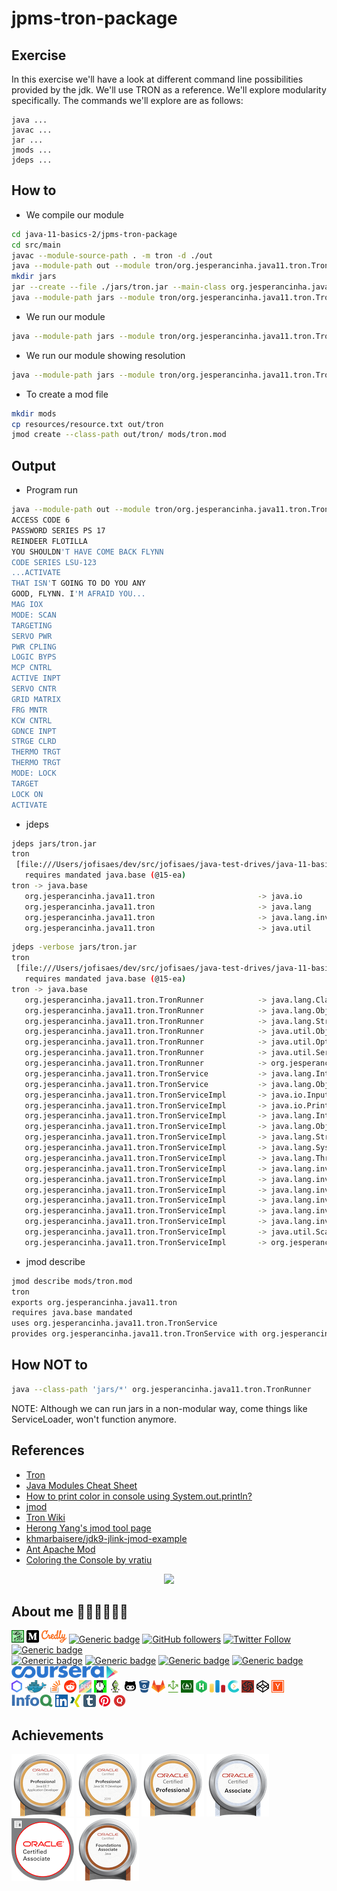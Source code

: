 # jpms-tron-package

## Exercise

In this exercise we'll have a look at different command line possibilities provided by the jdk. We'll use TRON as a reference. We'll explore modularity specifically. The commands we'll explore are as follows:

```mysql based
java ...
javac ...
jar ...
jmods ...
jdeps ...
```

## How to

-   We compile our module

```bash
cd java-11-basics-2/jpms-tron-package
cd src/main
javac --module-source-path . -m tron -d ./out
java --module-path out --module tron/org.jesperancinha.java11.tron.TronRunner
mkdir jars
jar --create --file ./jars/tron.jar --main-class org.jesperancinha.java11.tron.TronRunner -C ./out/tron .
java --module-path jars --module tron/org.jesperancinha.java11.tron.TronRunner
```

-   We run our module

```bash
java --module-path jars --module tron/org.jesperancinha.java11.tron.TronRunner
```

-   We run our module showing resolution

```bash
java --module-path jars --module tron/org.jesperancinha.java11.tron.TronRunner --show-module-resolution
```

-   To create a mod file

```bash
mkdir mods
cp resources/resource.txt out/tron
jmod create --class-path out/tron/ mods/tron.mod
```

## Output

-   Program run

```bash
java --module-path out --module tron/org.jesperancinha.java11.tron.TronRunner
ACCESS CODE 6
PASSWORD SERIES PS 17
REINDEER FLOTILLA
YOU SHOULDN'T HAVE COME BACK FLYNN
CODE SERIES LSU-123
...ACTIVATE
THAT ISN'T GOING TO DO YOU ANY
GOOD, FLYNN. I'M AFRAID YOU...
MAG IOX
MODE: SCAN
TARGETING
SERVO PWR
PWR CPLING
LOGIC BYPS
MCP CNTRL
ACTIVE INPT
SERVO CNTR
GRID MATRIX
FRG MNTR
KCW CNTRL
GDNCE INPT
STRGE CLRD
THERMO TRGT
THERMO TRGT
MODE: LOCK
TARGET
LOCK ON
ACTIVATE
```

-   jdeps

```bash
jdeps jars/tron.jar 
tron
 [file:///Users/jofisaes/dev/src/jofisaes/java-test-drives/java-11-basics-2/jpms-tron-package/src/main/jars/tron.jar]
   requires mandated java.base (@15-ea)
tron -> java.base
   org.jesperancinha.java11.tron                       -> java.io                                            java.base
   org.jesperancinha.java11.tron                       -> java.lang                                          java.base
   org.jesperancinha.java11.tron                       -> java.lang.invoke                                   java.base
   org.jesperancinha.java11.tron                       -> java.util                                          java.base
```

```bash
jdeps -verbose jars/tron.jar
tron
 [file:///Users/jofisaes/dev/src/jofisaes/java-test-drives/java-11-basics-2/jpms-tron-package/src/main/jars/tron.jar]
   requires mandated java.base (@15-ea)
tron -> java.base
   org.jesperancinha.java11.tron.TronRunner            -> java.lang.Class                                    java.base
   org.jesperancinha.java11.tron.TronRunner            -> java.lang.Object                                   java.base
   org.jesperancinha.java11.tron.TronRunner            -> java.lang.String                                   java.base
   org.jesperancinha.java11.tron.TronRunner            -> java.util.Objects                                  java.base
   org.jesperancinha.java11.tron.TronRunner            -> java.util.Optional                                 java.base
   org.jesperancinha.java11.tron.TronRunner            -> java.util.ServiceLoader                            java.base
   org.jesperancinha.java11.tron.TronRunner            -> org.jesperancinha.java11.tron.TronService           tron
   org.jesperancinha.java11.tron.TronService           -> java.lang.InterruptedException                     java.base
   org.jesperancinha.java11.tron.TronService           -> java.lang.Object                                   java.base
   org.jesperancinha.java11.tron.TronServiceImpl       -> java.io.InputStream                                java.base
   org.jesperancinha.java11.tron.TronServiceImpl       -> java.io.PrintStream                                java.base
   org.jesperancinha.java11.tron.TronServiceImpl       -> java.lang.InterruptedException                     java.base
   org.jesperancinha.java11.tron.TronServiceImpl       -> java.lang.Object                                   java.base
   org.jesperancinha.java11.tron.TronServiceImpl       -> java.lang.String                                   java.base
   org.jesperancinha.java11.tron.TronServiceImpl       -> java.lang.System                                   java.base
   org.jesperancinha.java11.tron.TronServiceImpl       -> java.lang.Thread                                   java.base
   org.jesperancinha.java11.tron.TronServiceImpl       -> java.lang.invoke.CallSite                          java.base
   org.jesperancinha.java11.tron.TronServiceImpl       -> java.lang.invoke.LambdaMetafactory                 java.base
   org.jesperancinha.java11.tron.TronServiceImpl       -> java.lang.invoke.MethodHandle                      java.base
   org.jesperancinha.java11.tron.TronServiceImpl       -> java.lang.invoke.MethodHandles                     java.base
   org.jesperancinha.java11.tron.TronServiceImpl       -> java.lang.invoke.MethodHandles$Lookup              java.base
   org.jesperancinha.java11.tron.TronServiceImpl       -> java.lang.invoke.MethodType                        java.base
   org.jesperancinha.java11.tron.TronServiceImpl       -> java.util.Scanner                                  java.base
   org.jesperancinha.java11.tron.TronServiceImpl       -> org.jesperancinha.java11.tron.TronService           tron
```

-   jmod describe

```bash
jmod describe mods/tron.mod 
tron
exports org.jesperancinha.java11.tron
requires java.base mandated
uses org.jesperancinha.java11.tron.TronService
provides org.jesperancinha.java11.tron.TronService with org.jesperancinha.java11.tron.TronServiceImpl
```

## How NOT to

```bash
java --class-path 'jars/*' org.jesperancinha.java11.tron.TronRunner
```

NOTE: Although we can run jars in a non-modular way, come things like ServiceLoader, won't function anymore.

## References

-   [Tron](https://www.imdb.com/title/tt0084827/)
-   [Java Modules Cheat Sheet](https://nipafx.dev/build-modules/)
-   [How to print color in console using System.out.println?](https://stackoverflow.com/questions/5762491/how-to-print-color-in-console-using-system-out-println)
-   [jmod](https://docs.oracle.com/javase/9/tools/jmod.htm)
-   [Tron Wiki](https://en.wikipedia.org/wiki/Tron)
-   [Herong Yang's jmod tool page](http://www.herongyang.com/Java-Tools/jmod-The-JMOD-File-Tool.html)
-   [khmarbaisere/jdk9-jlink-jmod-example](https://github.com/khmarbaise/jdk9-jlink-jmod-example/blob/master/jmod-create.sh)
-   [Ant Apache Mod](https://ant.apache.org/manual/Tasks/jmod.html)
-   [Coloring the Console by vratiu](https://gist.github.com/vratiu/9780109)

<div align="center">
      <a href="https://www.youtube.com/watch?v=fFgayA0YAfk">
         <img 
              src="https://img.youtube.com/vi/fFgayA0YAfk/0.jpg" 
              style="width:10%;">
      </a>
</div>

## About me 👨🏽‍💻🚀🏳️‍🌈

[![alt text](https://raw.githubusercontent.com/jesperancinha/project-signer/master/project-signer-templates/icons-20/JEOrgLogo-20.png "João Esperancinha Homepage")](http://joaofilipesabinoesperancinha.nl)
[![alt text](https://raw.githubusercontent.com/jesperancinha/project-signer/master/project-signer-templates/icons-20/medium-20.png "Medium")](https://medium.com/@jofisaes)
[![alt text](https://raw.githubusercontent.com/jesperancinha/project-signer/master/project-signer-templates/icons-20/credly-20.png "Credly")](https://www.credly.com/users/joao-esperancinha)
[![Generic badge](https://img.shields.io/static/v1.svg?label=Homepage&message=joaofilipesabinoesperancinha.nl&color=6495ED "João Esperancinha Homepage")](https://joaofilipesabinoesperancinha.nl/)
[![GitHub followers](https://img.shields.io/github/followers/jesperancinha.svg?label=jesperancinha&style=social "GitHub")](https://github.com/jesperancinha)
[![Twitter Follow](https://img.shields.io/twitter/follow/joaofse?label=João%20Esperancinha&style=social "Twitter")](https://twitter.com/joaofse)
[![Generic badge](https://img.shields.io/static/v1.svg?label=GitHub&message=JEsperancinhaOrg&color=yellow "jesperancinha.org dependencies")](https://github.com/JEsperancinhaOrg)   
[![Generic badge](https://img.shields.io/static/v1.svg?label=Articles&message=Across%20The%20Web&color=purple)](https://github.com/jesperancinha/project-signer/blob/master/project-signer-templates/Articles.md)
[![Generic badge](https://img.shields.io/static/v1.svg?label=Webapp&message=Image%20Train%20Filters&color=6495ED)](http://itf.joaofilipesabinoesperancinha.nl/)
[![Generic badge](https://img.shields.io/static/v1.svg?label=All%20Badges&message=Badges&color=red "All badges")](https://joaofilipesabinoesperancinha.nl/badges)
[![Generic badge](https://img.shields.io/static/v1.svg?label=Status&message=Project%20Status&color=red "Project statuses")](https://github.com/jesperancinha/project-signer/blob/master/project-signer-templates/Status.md)
[![alt text](https://raw.githubusercontent.com/jesperancinha/project-signer/master/project-signer-templates/icons-20/coursera-20.png "Coursera")](https://www.coursera.org/user/da3ff90299fa9297e283ee8e65364ffb)
[![alt text](https://raw.githubusercontent.com/jesperancinha/project-signer/master/project-signer-templates/icons-20/google-apps-20.png "Google Apps")](https://play.google.com/store/apps/developer?id=Joao+Filipe+Sabino+Esperancinha)   
[![alt text](https://raw.githubusercontent.com/jesperancinha/project-signer/master/project-signer-templates/icons-20/sonatype-20.png "Sonatype Search Repos")](https://search.maven.org/search?q=org.jesperancinha)
[![alt text](https://raw.githubusercontent.com/jesperancinha/project-signer/master/project-signer-templates/icons-20/docker-20.png "Docker Images")](https://hub.docker.com/u/jesperancinha)
[![alt text](https://raw.githubusercontent.com/jesperancinha/project-signer/master/project-signer-templates/icons-20/stack-overflow-20.png)](https://stackoverflow.com/users/3702839/joao-esperancinha)
[![alt text](https://raw.githubusercontent.com/jesperancinha/project-signer/master/project-signer-templates/icons-20/reddit-20.png "Reddit")](https://www.reddit.com/user/jesperancinha/)
[![alt text](https://raw.githubusercontent.com/jesperancinha/project-signer/master/project-signer-templates/icons-20/devto-20.png "Dev To")](https://dev.to/jofisaes)
[![alt text](https://raw.githubusercontent.com/jesperancinha/project-signer/master/project-signer-templates/icons-20/hackernoon-20.jpeg "Hackernoon")](https://hackernoon.com/@jesperancinha)
[![alt text](https://raw.githubusercontent.com/jesperancinha/project-signer/master/project-signer-templates/icons-20/codeproject-20.png "Code Project")](https://www.codeproject.com/Members/jesperancinha)
[![alt text](https://raw.githubusercontent.com/jesperancinha/project-signer/master/project-signer-templates/icons-20/github-20.png "GitHub")](https://github.com/jesperancinha)
[![alt text](https://raw.githubusercontent.com/jesperancinha/project-signer/master/project-signer-templates/icons-20/bitbucket-20.png "BitBucket")](https://bitbucket.org/jesperancinha)
[![alt text](https://raw.githubusercontent.com/jesperancinha/project-signer/master/project-signer-templates/icons-20/gitlab-20.png "GitLab")](https://gitlab.com/jesperancinha)
[![alt text](https://raw.githubusercontent.com/jesperancinha/project-signer/master/project-signer-templates/icons-20/bintray-20.png "BinTray")](https://bintray.com/jesperancinha)
[![alt text](https://raw.githubusercontent.com/jesperancinha/project-signer/master/project-signer-templates/icons-20/free-code-camp-20.jpg "FreeCodeCamp")](https://www.freecodecamp.org/jofisaes)
[![alt text](https://raw.githubusercontent.com/jesperancinha/project-signer/master/project-signer-templates/icons-20/hackerrank-20.png "HackerRank")](https://www.hackerrank.com/jofisaes)
[![alt text](https://raw.githubusercontent.com/jesperancinha/project-signer/master/project-signer-templates/icons-20/codeforces-20.png "Code Forces")](https://codeforces.com/profile/jesperancinha)
[![alt text](https://raw.githubusercontent.com/jesperancinha/project-signer/master/project-signer-templates/icons-20/codebyte-20.png "Codebyte")](https://coderbyte.com/profile/jesperancinha)
[![alt text](https://raw.githubusercontent.com/jesperancinha/project-signer/master/project-signer-templates/icons-20/codewars-20.png "CodeWars")](https://www.codewars.com/users/jesperancinha)
[![alt text](https://raw.githubusercontent.com/jesperancinha/project-signer/master/project-signer-templates/icons-20/codepen-20.png "Code Pen")](https://codepen.io/jesperancinha)
[![alt text](https://raw.githubusercontent.com/jesperancinha/project-signer/master/project-signer-templates/icons-20/hacker-news-20.png "Hacker News")](https://news.ycombinator.com/user?id=jesperancinha)
[![alt text](https://raw.githubusercontent.com/jesperancinha/project-signer/master/project-signer-templates/icons-20/infoq-20.png "InfoQ")](https://www.infoq.com/profile/Joao-Esperancinha.2/)
[![alt text](https://raw.githubusercontent.com/jesperancinha/project-signer/master/project-signer-templates/icons-20/linkedin-20.png "LinkedIn")](https://www.linkedin.com/in/joaoesperancinha/)
[![alt text](https://raw.githubusercontent.com/jesperancinha/project-signer/master/project-signer-templates/icons-20/xing-20.png "Xing")](https://www.xing.com/profile/Joao_Esperancinha/cv)
[![alt text](https://raw.githubusercontent.com/jesperancinha/project-signer/master/project-signer-templates/icons-20/tumblr-20.png "Tumblr")](https://jofisaes.tumblr.com/)
[![alt text](https://raw.githubusercontent.com/jesperancinha/project-signer/master/project-signer-templates/icons-20/pinterest-20.png "Pinterest")](https://nl.pinterest.com/jesperancinha/)
[![alt text](https://raw.githubusercontent.com/jesperancinha/project-signer/master/project-signer-templates/icons-20/quora-20.png "Quora")](https://nl.quora.com/profile/Jo%C3%A3o-Esperancinha)

## Achievements

[![Oracle Certified Professional, JEE 7 Developer](https://raw.githubusercontent.com/jesperancinha/project-signer/master/project-signer-templates/badges/oracle-certified-professional-java-ee-7-application-developer-100.png "Oracle Certified Professional, JEE7 Developer")](https://www.credly.com/badges/27a14e06-f591-4105-91ca-8c3215ef39a2)
[![Oracle Certified Professional, Java SE 11 Programmer](https://raw.githubusercontent.com/jesperancinha/project-signer/master/project-signer-templates/badges/oracle-certified-professional-java-se-11-developer-100.png "Oracle Certified Professional, Java SE 11 Programmer")](https://www.credly.com/badges/87609d8e-27c5-45c9-9e42-60a5e9283280)
[![Oracle Certified Professional, Java SE 8 Programmer](https://raw.githubusercontent.com/jesperancinha/project-signer/master/project-signer-templates/badges/oracle-certified-professional-java-se-8-programmer-100.png "Oracle Certified Professional, Java SE 8 Programmer")](https://www.credly.com/badges/92e036f5-4e11-4cff-9935-3e62266d2074)
[![Oracle Certified Associate, Java SE 8 Programmer](https://raw.githubusercontent.com/jesperancinha/project-signer/master/project-signer-templates/badges/oracle-certified-associate-java-se-8-programmer-100.png "Oracle Certified Associate, Java SE 8 Programmer")](https://www.credly.com/badges/a206436d-6fd8-4ca1-8feb-38a838446ee7)
[![Oracle Certified Associate, Java SE 7 Programmer](https://raw.githubusercontent.com/jesperancinha/project-signer/master/project-signer-templates/badges/oracle-certified-associate-java-se-7-programmer-100.png "Oracle Certified Associate, Java SE 7 Programmer")](https://www.credly.com/badges/f4c6cc1e-cb52-432b-904d-36d266112225)
[![Oracle Certified Junior Associate](https://raw.githubusercontent.com/jesperancinha/project-signer/master/project-signer-templates/badges/oracle-certified-foundations-associate-java-100.png "Oracle Certified Foundations Associate")](https://www.credly.com/badges/6db92c1e-7bca-4856-9543-0d5ed0182794)
